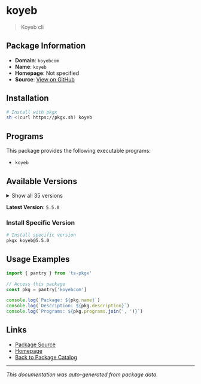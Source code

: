 # koyeb

> Koyeb cli

## Package Information

- **Domain**: `koyebcom`
- **Name**: `koyeb`
- **Homepage**: Not specified
- **Source**: [View on GitHub](https://github.com/pkgxdev/pantry/tree/main/projects/koyeb.com/package.yml)

## Installation

```bash
# Install with pkgx
sh <(curl https://pkgx.sh) koyeb
```

## Programs

This package provides the following executable programs:

- `koyeb`

## Available Versions

<details>
<summary>Show all 35 versions</summary>

- `5.5.0`, `5.4.3`, `5.4.2`, `5.4.1`, `5.4.0`
- `5.3.2`, `5.3.1`, `5.3.0`, `5.2.0`, `5.1.0`
- `5.0.0`, `4.3.0`, `4.2.0`, `4.1.2`, `4.0.0`
- `3.12.0`, `3.11.0`, `3.10.0`, `3.9.0`, `3.8.1`
- `3.7.1`, `3.7.0`, `3.6.1`, `3.6.0`, `3.5.2`
- `3.5.1`, `3.4.0`, `3.3.2`, `3.3.1`, `3.3.0`
- `3.2.0`, `3.1.1`, `3.1.0`, `3.0.2`, `3.0.1`

</details>

**Latest Version**: `5.5.0`

### Install Specific Version

```bash
# Install specific version
pkgx koyeb@5.5.0
```

## Usage Examples

```typescript
import { pantry } from 'ts-pkgx'

// Access this package
const pkg = pantry['koyebcom']

console.log(`Package: ${pkg.name}`)
console.log(`Description: ${pkg.description}`)
console.log(`Programs: ${pkg.programs.join(', ')}`)
```

## Links

- [Package Source](https://github.com/pkgxdev/pantry/tree/main/projects/koyeb.com/package.yml)
- [Homepage](#)
- [Back to Package Catalog](../package-catalog.md)

---

*This documentation was auto-generated from package data.*
